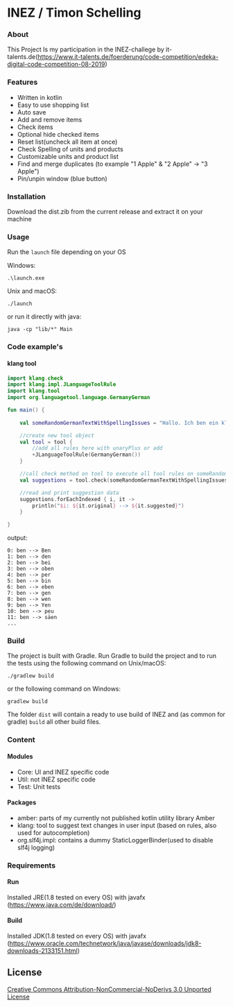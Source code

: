 # INEZ / Timon Schelling

### About 
This Project Is my participation in the INEZ-challege by it-talents.de(https://www.it-talents.de/foerderung/code-competition/edeka-digital-code-competition-08-2019)

### Features
- Written in kotlin
- Easy to use shopping list
- Auto save
- Add and remove items
- Check items 
- Optional hide checked items
- Reset list(uncheck all item at once)
- Check Spelling of units and products
- Customizable units and product list
- Find and merge duplicates (to example "1 Apple" & "2 Apple" -> "3 Apple")
- Pin/unpin window (blue button)

### Installation
Download the dist.zib from the current release and extract it on your machine

### Usage
Run the `launch` file depending on your OS

Windows:

    .\launch.exe


Unix and macOS:

    ./launch

or run it directly with java:

    java -cp "lib/*" Main


### Code example's

#### klang tool
```kotlin
import klang.check
import klang.impl.JLanguageToolRule
import klang.tool
import org.languagetool.language.GermanyGerman

fun main() {
    
    val someRandomGermanTextWithSpellingIssues = "Hallo. Ich ben ein kliner Blindtext. Und zwar schan so longe ich denken kann."

    //create new tool object
    val tool = tool {
        //add all rules here with unaryPlus or add
        +JLanguageToolRule(GermanyGerman())
    }

    //call check method on tool to execute all tool rules on someRandomGermanTextWithSpellingIssues
    val suggestions = tool.check(someRandomGermanTextWithSpellingIssues)

    //read and print suggestion data
    suggestions.forEachIndexed { i, it ->
        println("$i: ${it.original} --> ${it.suggested}")
    }

}
```
output: 

    0: ben --> Ben
    1: ben --> den
    2: ben --> bei
    3: ben --> oben
    4: ben --> per
    5: ben --> bin
    6: ben --> eben
    7: ben --> gen
    8: ben --> wen
    9: ben --> Yen
    10: ben --> peu
    11: ben --> säen  
    ...    

### Build 

The project is built with Gradle. Run Gradle to build the project and to run the tests 
using the following command on Unix/macOS:

    ./gradlew build
    
or the following command on Windows:

    gradlew build

The folder `dist` will contain a ready to use build of INEZ
and (as common for gradle) `build` all other build files.

### Content

#### Modules 
- Core: UI and INEZ specific code 
- Util: not INEZ specific code 
- Test: Unit tests

#### Packages
- amber: parts of my currently not published kotlin utility library Amber  
- klang: tool to suggest text changes in user input (based on rules, also used for autocompletion)
- org.slf4j.impl: contains a dummy StaticLoggerBinder(used to disable slf4j logging) 

### Requirements

#### Run 
Installed JRE(1.8 tested on every OS) with javafx (https://www.java.com/de/download/)

#### Build
Installed JDK(1.8 tested on every OS) with javafx (https://www.oracle.com/technetwork/java/javase/downloads/jdk8-downloads-2133151.html)

## License

[Creative Commons Attribution-NonCommercial-NoDerivs 3.0 Unported License](http://creativecommons.org/licenses/by-nc-nd/3.0/)
